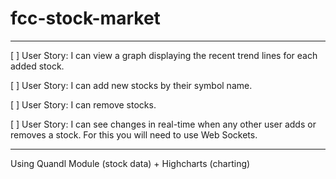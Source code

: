 # fcc-stock-market

----
[  ] User Story: I can view a graph displaying the recent trend lines for each added stock.

[  ] User Story: I can add new stocks by their symbol name.

[  ] User Story: I can remove stocks.

[  ] User Story: I can see changes in real-time when any other user adds or removes a stock. For this you will need to use Web Sockets.

----
Using Quandl Module (stock data) + Highcharts (charting)
